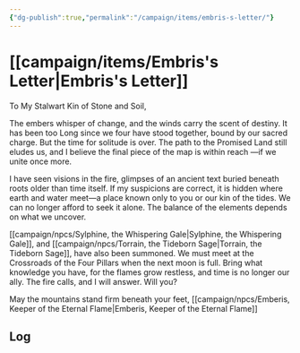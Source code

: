 ```yaml
---
{"dg-publish":true,"permalink":"/campaign/items/embris-s-letter/"}
---
```


# [[campaign/items/Embris's Letter\|Embris's Letter]]
 To My Stalwart Kin of Stone and Soil, 

The embers whisper of change, and the winds carry the scent of destiny. It has been too Long since we four have stood together, bound by our sacred charge. But the time for solitude is over. The path to the Promised Land still eludes us, and I believe the final piece of the map is within reach —if we unite once more.

I have seen visions in the fire, glimpses of an ancient text buried beneath roots older than time itself. If my suspicions are correct, it is hidden where earth and water meet—a place known only to you or our kin of the tides. We can no longer afford to seek it alone. The balance of the elements depends on what we uncover.

[[campaign/npcs/Sylphine, the Whispering Gale\|Sylphine, the Whispering Gale]], and [[campaign/npcs/Torrain, the Tideborn Sage\|Torrain, the Tideborn Sage]], have also been summoned. We must meet at the Crossroads of the Four Pillars when the next moon is full. Bring what knowledge you have, for the flames grow restless, and time is no longer our ally. The fire calls, and I will answer. Will you?



May the mountains stand firm beneath your feet, 
[[campaign/npcs/Emberis, Keeper of the Eternal Flame\|Emberis, Keeper of the Eternal Flame]]

## Log
